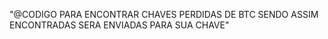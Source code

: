 "@CODIGO PARA ENCONTRAR CHAVES PERDIDAS DE BTC SENDO ASSIM ENCONTRADAS SERA ENVIADAS PARA SUA CHAVE" 


